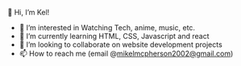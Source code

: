 👋 Hi, I’m Kel!
- 👀 I’m interested in Watching Tech, anime, music, etc.
- 🌱 I’m currently learning HTML, CSS, Javascript and react
- 💞️ I’m looking to collaborate on website development projects
- 📫 How to reach me (email @mikelmcpherson2002@gmail.com)

<!---
KelMC02/KelMC02 is a ✨ special ✨ repository because its `README.md` (this file) appears on your GitHub profile.
You can click the Preview link to take a look at your changes.
--->

